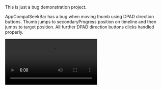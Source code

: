 This is just a bug demonstration project.

AppCompatSeekBar has a bug when moving thumb using DPAD direction buttons.
Thumb jumps to secondaryProgress position on timeline and then jumps to target position. All further
DPAD direction buttons clicks handled properly.

![](seekbar%20bug.webm)